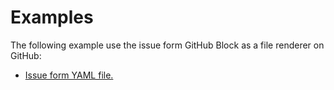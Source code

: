 # Examples

The following example use the issue form GitHub Block as a file renderer on GitHub:

- [Issue form YAML file.](https://blocks.githubnext.com/HiDeoo/issue-form-block/blob/main/examples/example.yml)
